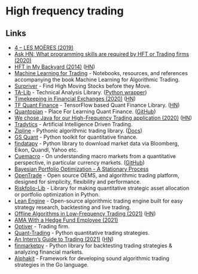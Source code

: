 # High frequency trading

## Links

- [4 – LES MOËRES (2019)](https://sniperinmahwah.wordpress.com/)
- [Ask HN: What programming skills are required by HFT or Trading firms (2020)](https://news.ycombinator.com/item?id=23190601)
- [HFT in My Backyard (2014)](https://sniperinmahwah.wordpress.com/2014/09/22/hft-in-my-backyard-part-i/) ([HN](https://news.ycombinator.com/item?id=23413236))
- [Machine Learning for Trading](https://github.com/stefan-jansen/machine-learning-for-trading) - Notebooks, resources, and references accompanying the book Machine Learning for Algorithmic Trading.
- [Surpriver](https://github.com/tradytics/surpriver) - Find High Moving Stocks before they Move.
- [TA-Lib](https://ta-lib.org/) - Technical Analysis Library. ([Python wrapper](https://github.com/mrjbq7/ta-lib))
- [Timekeeping in Financial Exchanges (2020)](https://www.lucaspauker.ml/articles/20) ([HN](https://news.ycombinator.com/item?id=24746836))
- [TF Quant Finance](https://github.com/google/tf-quant-finance) - TensorFlow based Quant Finance Library. ([HN](https://news.ycombinator.com/item?id=25829757))
- [Quantopian](https://www.quantopian.com/home) - Place For Learning Quant Finance. ([GitHub](https://github.com/quantopian))
- [We chose Java for our High-Frequency Trading application (2020)](https://medium.com/@jadsarmo/why-we-chose-java-for-our-high-frequency-trading-application-600f7c04da94) ([HN](https://news.ycombinator.com/item?id=24895395))
- [Tradytics](https://www.tradytics.com/) - Artificial Intelligence Driven Trading.
- [Zipline](https://github.com/quantopian/zipline) - Pythonic algorithmic trading library. ([Docs](https://www.zipline.io/))
- [GS Quant](https://github.com/goldmansachs/gs-quant) - Python toolkit for quantitative finance.
- [findatapy](https://github.com/cuemacro/findatapy) - Python library to download market data via Bloomberg, Eikon, Quandl, Yahoo etc.
- [Cuemacro](https://www.cuemacro.com/) - On understanding macro markets from a quantitative perspective, in particular currency markets. ([GitHub](https://github.com/cuemacro))
- [Bayesian Portfolio Optimization - A Stationary Process](http://www.stationaryprocess.com/bayesian-portfolio-optimization/#)
- [OpenTrade](https://github.com/opentradesolutions/opentrade) - Open source OEMS, and algorithmic trading platform, designed for simplicity, flexibility and performance.
- [Riskfolio-Lib](https://github.com/dcajasn/Riskfolio-Lib) - Library for making quantitative strategic asset allocation or portfolio optimization in Python.
- [Lean Engine](https://www.quantconnect.com/lean/) - Open-source algorithmic trading engine built for easy strategy research, backtesting and live trading.
- [Offline Algorithms in Low-Frequency Trading (2021)](https://queue.acm.org/detail.cfm?id=3448307) ([HN](https://news.ycombinator.com/item?id=25968348))
- [AMA With a Hedge Fund Employee (2021)](https://www.reddit.com/r/AskEconomics/comments/lgzzs6/ama_with_a_hedge_fund_employee/)
- [Optiver](https://www.optiver.com/) - Trading firm.
- [Quant-Trading](https://github.com/je-suis-tm/quant-trading) - Python quantitative trading strategies.
- [An Intern’s Guide to Trading (2021)](https://www.nasdaq.com/articles/an-interns-guide-to-trading-2021-07-01) ([HN](https://news.ycombinator.com/item?id=27763965))
- [finmarketpy](https://github.com/cuemacro/finmarketpy) - Python library for backtesting trading strategies & analyzing financial markets.
- [Alphakit](https://github.com/thecolngroup/alphakit) - Framework for developing sound algorithmic trading strategies in the Go language.